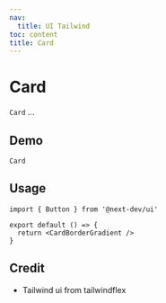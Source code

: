 ```yaml
---
nav:
  title: UI Tailwind
toc: content
title: Card
---
```


# Card

`Card` ...

## Demo

<code src="./card.demo">Card</code>

## Usage

```tsx | pure
import { Button } from '@next-dev/ui'

export default () => {
  return <CardBorderGradient />
}
```

## Credit

- Tailwind ui from tailwindflex
